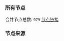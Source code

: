 ### 所有节点
合并节点总数: `979`
[节点链接](https://raw.githubusercontent.com/rzhy1/11/master/sub/sub_merge_base64.txt)

### 节点来源
